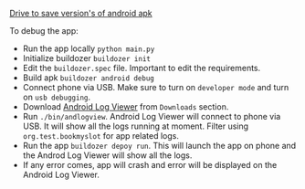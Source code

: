 [Drive to save version's of android apk](https://drive.google.com/drive/folders/1moJrJnZqyKt1aVKzgNa-9p265LIcwpSY?usp=sharing)

To debug the app:

- Run the app locally `python main.py`
- Initialize buildozer `buildozer init`
- Edit the `buildozer.spec` file. Important to edit the requirements.
- Build apk `buildozer android debug`
- Connect phone via USB. Make sure to turn on `developer mode` and turn on `usb debugging`.
- Download [Android Log Viewer](https://bitbucket.org/mlopatkin/android-log-viewer/src/master/) from `Downloads` section.
- Run `./bin/andlogview`. Android Log Viewer will connect to phone via USB. It will show all the logs running at moment. Filter using `org.test.bookmyslot` for app related logs.
- Run the app `buildozer depoy run`. This will launch the app on phone and the Androd Log Viewer will show all the logs.
- If any error comes, app will crash and error will be displayed on the Android Log Viewer.

